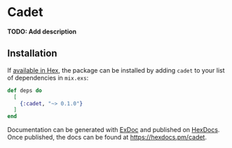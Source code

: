 # Cadet

**TODO: Add description**

## Installation

If [available in Hex](https://hex.pm/docs/publish), the package can be installed
by adding `cadet` to your list of dependencies in `mix.exs`:

```elixir
def deps do
  [
    {:cadet, "~> 0.1.0"}
  ]
end
```

Documentation can be generated with [ExDoc](https://github.com/elixir-lang/ex_doc)
and published on [HexDocs](https://hexdocs.pm). Once published, the docs can
be found at <https://hexdocs.pm/cadet>.

